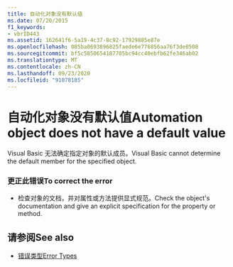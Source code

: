 ```yaml
---
title: 自动化对象没有默认值
ms.date: 07/20/2015
f1_keywords:
- vbrID443
ms.assetid: 162641f6-5a19-4c37-8c92-17929885e87e
ms.openlocfilehash: 085ba8693896825faede6e776856aa76f3de0508
ms.sourcegitcommit: bf5c5850654187705bc94cc40ebfb62fe346ab02
ms.translationtype: MT
ms.contentlocale: zh-CN
ms.lasthandoff: 09/23/2020
ms.locfileid: "91078185"
---
```

# <a name="automation-object-does-not-have-a-default-value"></a><span data-ttu-id="05d4a-102">自动化对象没有默认值</span><span class="sxs-lookup"><span data-stu-id="05d4a-102">Automation object does not have a default value</span></span>

<span data-ttu-id="05d4a-103">Visual Basic 无法确定指定对象的默认成员。</span><span class="sxs-lookup"><span data-stu-id="05d4a-103">Visual Basic cannot determine the default member for the specified object.</span></span>  
  
### <a name="to-correct-the-error"></a><span data-ttu-id="05d4a-104">更正此错误</span><span class="sxs-lookup"><span data-stu-id="05d4a-104">To correct the error</span></span>  
  
- <span data-ttu-id="05d4a-105">检查对象的文档，并对属性或方法提供显式规范。</span><span class="sxs-lookup"><span data-stu-id="05d4a-105">Check the object's documentation and give an explicit specification for the property or method.</span></span>  
  
## <a name="see-also"></a><span data-ttu-id="05d4a-106">请参阅</span><span class="sxs-lookup"><span data-stu-id="05d4a-106">See also</span></span>

- [<span data-ttu-id="05d4a-107">错误类型</span><span class="sxs-lookup"><span data-stu-id="05d4a-107">Error Types</span></span>](../programming-guide/language-features/error-types.md)
